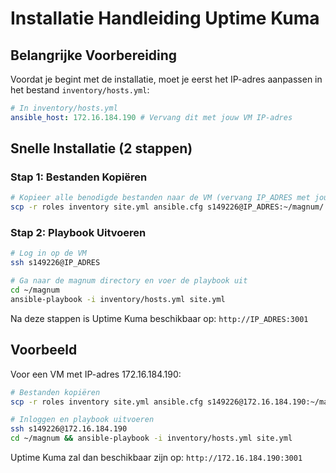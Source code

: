 # Installatie Handleiding Uptime Kuma

## Belangrijke Voorbereiding

Voordat je begint met de installatie, moet je eerst het IP-adres aanpassen in het bestand `inventory/hosts.yml`:

```yaml
# In inventory/hosts.yml
ansible_host: 172.16.184.190 # Vervang dit met jouw VM IP-adres
```

## Snelle Installatie (2 stappen)

### Stap 1: Bestanden Kopiëren

```bash
# Kopieer alle benodigde bestanden naar de VM (vervang IP_ADRES met jouw VM IP)
scp -r roles inventory site.yml ansible.cfg s149226@IP_ADRES:~/magnum/
```

### Stap 2: Playbook Uitvoeren

```bash
# Log in op de VM
ssh s149226@IP_ADRES

# Ga naar de magnum directory en voer de playbook uit
cd ~/magnum
ansible-playbook -i inventory/hosts.yml site.yml
```

Na deze stappen is Uptime Kuma beschikbaar op: `http://IP_ADRES:3001`

## Voorbeeld

Voor een VM met IP-adres 172.16.184.190:

```bash
# Bestanden kopiëren
scp -r roles inventory site.yml ansible.cfg s149226@172.16.184.190:~/magnum/

# Inloggen en playbook uitvoeren
ssh s149226@172.16.184.190
cd ~/magnum && ansible-playbook -i inventory/hosts.yml site.yml
```

Uptime Kuma zal dan beschikbaar zijn op: `http://172.16.184.190:3001`
